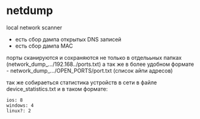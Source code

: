 # netdump
local network scanner

 - есть сбор дампа открытых DNS записей
 - есть сбор дампа MAC

порты сканируются и сохраняются не только в отделььных папках (network_dump_*.*.*.*/192.168.*.*/ports.txt) а так же в более удобном формате - network_dump_*.*.*.*/OPEN_PORTS/port.txt (список айпи адресов)

так же собираеться статистика устройств в сети в файле device_statistics.txt и в таком формате:
```
ios: 8
windows: 4
linux?: 2
```
